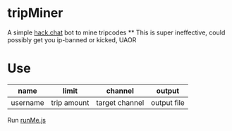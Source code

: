 # tripMiner
A simple [hack.chat](https://hack.chat) bot to mine tripcodes
** This is super ineffective, could possibly get you ip-banned or kicked, UAOR
# Use
|name|limit|channel|output|
|---|---|---|---|
|username|trip amount|target channel|output file|


Run [runMe.js](./src/runMe.js)
